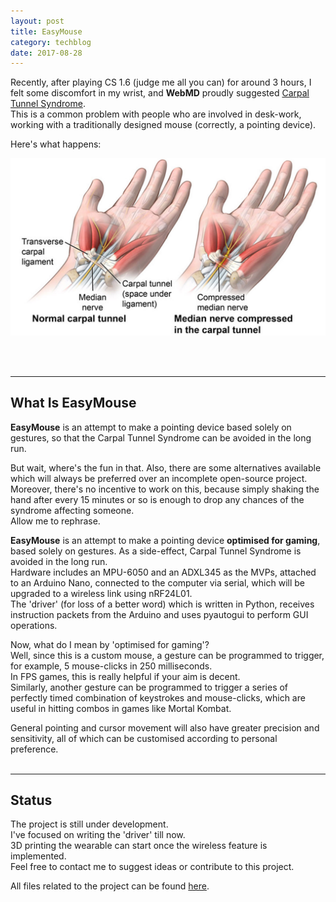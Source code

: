 ```yaml
---
layout: post
title: EasyMouse
category: techblog
date: 2017-08-28
---
```


Recently, after playing CS 1.6 (judge me all you can) for around 3 hours, I felt some discomfort in my wrist, and **WebMD** proudly suggested [Carpal Tunnel Syndrome](https://www.webmd.com/pain-management/carpal-tunnel/tc/carpal-tunnel-syndrome-topic-overview).<br>
This is a common problem with people who are involved in desk-work, working with a traditionally designed mouse (correctly, a pointing device).

Here's what happens:

![Carpal Tunnel Syndrome](/assets/carpalTunnelSyndrome.jpg)

<br>
<br>

---

## What Is EasyMouse

**EasyMouse** is an attempt to make a pointing device based solely on gestures, so that the Carpal Tunnel Syndrome can be avoided in the long run.<br>

But wait, where's the fun in that. Also, there are some alternatives available which will always be preferred over an incomplete open-source project.<br>Moreover, there's no incentive to work on this, because simply shaking the hand after every 15 minutes or so is enough to drop any chances of the syndrome affecting someone.<br>
Allow me to rephrase.<br>

**EasyMouse** is an attempt to make a pointing device **optimised for gaming**, based solely on gestures. As a side-effect, Carpal Tunnel Syndrome is avoided in the long run.<br>
Hardware includes an MPU-6050 and an ADXL345 as the MVPs, attached to an Arduino Nano, connected to the computer via serial, which will be upgraded to a wireless link using nRF24L01.<br>
The 'driver' (for loss of a better word) which is written in Python, receives instruction packets from the Arduino and uses pyautogui to perform GUI operations.

Now, what do I mean by 'optimised for gaming'?<br>
Well, since this is a custom mouse, a gesture can be programmed to trigger, for example, 5 mouse-clicks in 250 milliseconds.<br>
In FPS games, this is really helpful if your aim is decent.<br>
Similarly, another gesture can be programmed to trigger a series of perfectly timed combination of keystrokes and mouse-clicks, which are useful in hitting combos in games like Mortal Kombat.

General pointing and cursor movement will also have greater precision and sensitivity, all of which can be customised according to personal preference.
<br>
<br>

---

## Status

The project is still under development.<br>
I've focused on writing the 'driver' till now.<br>
3D printing the wearable can start once the wireless feature is implemented.<br>
Feel free to contact me to suggest ideas or contribute to this project.<br>

All files related to the project can be found [here](https://www.github.com/arbaranwal/easymouse "Trust the readme on the target page more than the description provided here").
